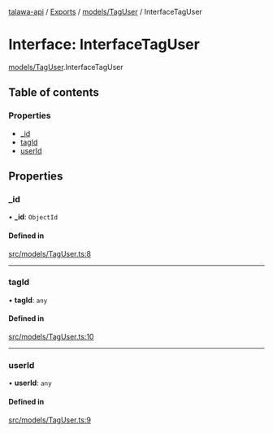 [talawa-api](../README.md) / [Exports](../modules.md) / [models/TagUser](../modules/models_TagUser.md) / InterfaceTagUser

# Interface: InterfaceTagUser

[models/TagUser](../modules/models_TagUser.md).InterfaceTagUser

## Table of contents

### Properties

- [\_id](models_TagUser.InterfaceTagUser.md#_id)
- [tagId](models_TagUser.InterfaceTagUser.md#tagid)
- [userId](models_TagUser.InterfaceTagUser.md#userid)

## Properties

### \_id

• **\_id**: `ObjectId`

#### Defined in

[src/models/TagUser.ts:8](https://github.com/PalisadoesFoundation/talawa-api/blob/e66e731/src/models/TagUser.ts#L8)

___

### tagId

• **tagId**: `any`

#### Defined in

[src/models/TagUser.ts:10](https://github.com/PalisadoesFoundation/talawa-api/blob/e66e731/src/models/TagUser.ts#L10)

___

### userId

• **userId**: `any`

#### Defined in

[src/models/TagUser.ts:9](https://github.com/PalisadoesFoundation/talawa-api/blob/e66e731/src/models/TagUser.ts#L9)
